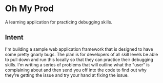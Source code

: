 # Oh My Prod
A learning application for practicing debugging skills.

## Intent
I'm building a sample web application framework that is designed to have some pretty gnarly bugs. The plan is for developers of all skill levels be able to pull down and run this locally so that they can practice their debugging skills. I'm writing a series of problems that will outline what the "user" is complaining about and then send you off into the code to find out why they're getting the issue and try your hand at fixing the issue.
